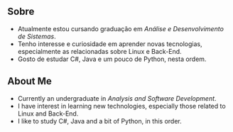 ## Sobre

- Atualmente estou cursando graduação em _Análise e Desenvolvimento de Sistemas_. 
- Tenho interesse e curiosidade em aprender novas tecnologias, especialmente as relacionadas sobre Linux e Back-End. 
- Gosto de estudar C#, Java e um pouco de Python, nesta ordem.  

## About Me

- Currently an undergraduate in _Analysis and Software Development_.
- I have interest in learning new technologies, especially those related to Linux and Back-End.  
- I like to study C#, Java and a bit of Python, in this order.
